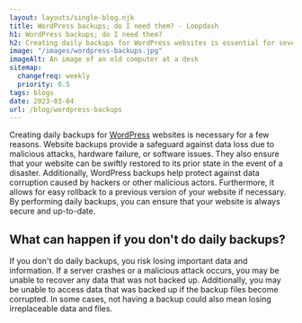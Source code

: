 ```yaml
---
layout: layouts/single-blog.njk
title: WordPress backups; do I need them? - Loopdash
h1: WordPress backups; do I need them?
h2: Creating daily backups for WordPress websites is essential for several reasons.
image: "/images/wordpress-backups.jpg"
imageAlt: An image of an old computer at a desk
sitemap:
  changefreq: weekly
  priority: 0.5
tags: blogs
date: 2023-03-04
url: /blog/wordpress-backups
---
```


Creating daily backups for [WordPress](/glossary/wordpress) websites is necessary for a few reasons. Website backups provide a safeguard against data loss due to malicious attacks, hardware failure, or software issues. They also ensure that your website can be swiftly restored to its prior state in the event of a disaster. Additionally, WordPress backups help protect against data corruption caused by hackers or other malicious actors. Furthermore, it allows for easy rollback to a previous version of your website if necessary. By performing daily backups, you can ensure that your website is always secure and up-to-date.

## What can happen if you don't do daily backups?

If you don't do daily backups, you risk losing important data and information. If a server crashes or a malicious attack occurs, you may be unable to recover any data that was not backed up. Additionally, you may be unable to access data that was backed up if the backup files become corrupted. In some cases, not having a backup could also mean losing irreplaceable data and files.

